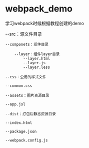 # webpack_demo
学习webpack时候根据教程创建的demo

--src：源文件目录

	--componets：组件目录

		--layer：组件layer目录
			--layer.html
			--layer.js
			--layer.less

	--css：公用的样式文件

	--common.css

	--assets：图片资源目录	

	--app.jsl

	--dist：打包后静态资源目录

	--index.html

	--package.json

	--webpack.config.js

